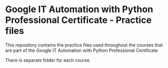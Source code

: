 # Google IT Automation with Python Professional Certificate - Practice files

This repository contains the practice files used throughout the courses that are
part of the Google IT Automation with Python Professional Certificate

There is separate folder for each course.

